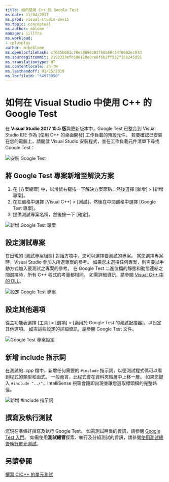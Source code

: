 ```yaml
---
title: 如何使用 C++ 的 Google Test
ms.date: 11/04/2017
ms.prod: visual-studio-dev15
ms.topic: conceptual
ms.author: mblome
manager: jillfra
ms.workload:
- cplusplus
author: mikeblome
ms.openlocfilehash: cf035b601c78e508963837b6b68c34f6002ec07d
ms.sourcegitcommit: 2193323efc608118e0ce6f6b2ff532f158245d56
ms.translationtype: HT
ms.contentlocale: zh-TW
ms.lasthandoff: 01/25/2019
ms.locfileid: "54973950"
---
```

# <a name="how-to-use-google-test-for-c-in-visual-studio"></a>如何在 Visual Studio 中使用 C++ 的 Google Test
在 **Visual Studio 2017 15.5 版**與更新版本中，Google Test 已整合到 Visual Studio IDE 作為 [使用 C++ 的桌面開發] 工作負載的預設元件。 若要確認已安裝在您的電腦上，請開啟 Visual Studio 安裝程式，並在工作負載元件清單下尋找 Google Test：

![安裝 Google Test](media/cpp-google-component.png)

## <a name="add-a-google-test-project-to-the-solution"></a>將 Google Test 專案新增至解決方案
1. 在 [方案總管] 中，以滑鼠右鍵按一下解決方案節點，然後選擇 [新增] > [新增專案]。
2. 在左窗格中選擇 [Visual C++] > [測試]，然後在中間窗格中選擇 [Google Test 專案]。
3. 提供測試專案名稱，然後按一下 [確定]。

![新增 Google Test 專案](media/cpp-gtest-new-project.png)

## <a name="configure-the-test-project"></a>設定測試專案
在出現的 [測試專案組態] 對話方塊中，您可以選擇要測試的專案。 當您選擇專案時，Visual Studio 會加入所選專案的參考。 如果您未選擇任何專案，則需要以手動方式加入要測試之專案的參考。 在 Google Test 二進位檔的靜態和動態連結之間選擇時，所有 C++ 程式的考量都相同。 如需詳細資訊，請參閱 [Visual C++ 中的 DLL](/cpp/build/dlls-in-visual-cpp)。

 ![設定 Google Test 專案](media/cpp-gtest-config.png)

## <a name="set-additional-options"></a>設定其他選項
從主功能表選擇 [工具] > [選項] > [適用於 Google Test 的測試配接器]，以設定其他選項。 如需這些設定的詳細資訊，請參閱 Google Test 文件。

 ![Google Test 專案設定](media/cpp-gtest-settings.png)

## <a name="add-include-directives"></a>新增 include 指示詞
在測試的 *.cpp* 檔中，新增任何需要的 `#include` 指示詞，以便測試程式碼可以看到程式的類型和函式。 一般而言，此程式會在資料夾階層中上移一層。 如果您鍵入 `#include "../"`，IntelliSense 視窗會隨即出現並讓您選取標頭檔的完整路徑。

![新增 #include 指示詞](media/cpp-gtest-includes.png)

## <a name="write-and-run-tests"></a>撰寫及執行測試
您現在準備好撰寫及執行 Google Test。 如需測試巨集的資訊，請參閱 [Google Test 入門](https://github.com/google/googletest/blob/master/googletest/docs/primer.md)。 如需使用**測試總管**探索、執行及分組測試的資訊，請參閱[使用測試總管執行單元測試](run-unit-tests-with-test-explorer.md)。

## <a name="see-also"></a>另請參閱
[撰寫 C/C++ 的單元測試](writing-unit-tests-for-c-cpp.md)
